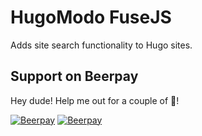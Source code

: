 # HugoModo FuseJS

Adds site search functionality to Hugo sites.

## Support on Beerpay
Hey dude! Help me out for a couple of :beers:!

[![Beerpay](https://beerpay.io/hugomodo/hugomodo-fusejs/badge.svg?style=beer-square)](https://beerpay.io/hugomodo/hugomodo-fusejs)  [![Beerpay](https://beerpay.io/hugomodo/hugomodo-fusejs/make-wish.svg?style=flat-square)](https://beerpay.io/hugomodo/hugomodo-fusejs?focus=wish)